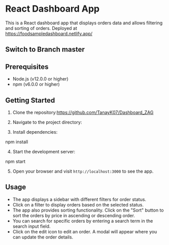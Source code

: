 
# React Dashboard App

This is a React dashboard app that displays orders data and allows filtering and sorting of orders.
Deployed at https://foodsampledashboard.netlify.app/

## Switch to Branch master 
## Prerequisites

- Node.js (v12.0.0 or higher)
- npm (v6.0.0 or higher)

## Getting Started

1. Clone the repository:https://github.com/TanayK07/Dashboard_ZAG
2. Navigate to the project directory:

3. Install dependencies:

npm install



4. Start the development server:

npm start

5. Open your browser and visit `http://localhost:3000` to see the app.

## Usage

- The app displays a sidebar with different filters for order status.
- Click on a filter to display orders based on the selected status.
- The app also provides sorting functionality. Click on the "Sort" button to sort the orders by price in ascending or descending order.
- You can search for specific orders by entering a search term in the search input field.
- Click on the edit icon to edit an order. A modal will appear where you can update the order details.



